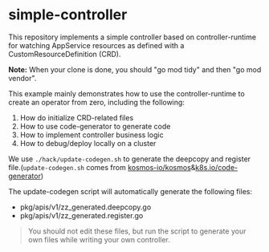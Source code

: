 # simple-controller
This repository implements a simple controller based on controller-runtime for watching AppService resources as defined with a CustomResourceDefinition (CRD).

**Note:** When your clone is done, you should "go mod tidy" and then "go mod vendor".

This example mainly demonstrates how to use the controller-runtime to create an operator from zero, including the following:
1. How do initialize CRD-related files
2. How to use code-generator to generate code
3. How to implement controller business logic
4. How to debug/deploy locally on a cluster

We use `./hack/update-codegen.sh` to generate the deepcopy and register file.(`update-codegen.sh` comes from [kosmos-io/kosmos](https://github.com/kosmos-io/kosmos/tree/main)&[k8s.io/code-generator](https://github.com/kubernetes/code-generator))

The update-codegen script will automatically generate the following files:

+ pkg/apis/v1/zz_generated.deepcopy.go
+ pkg/apis/v1/zz_generated.register.go

> You should not edit these files, but run the script to generate your own files while writing your own controller.

